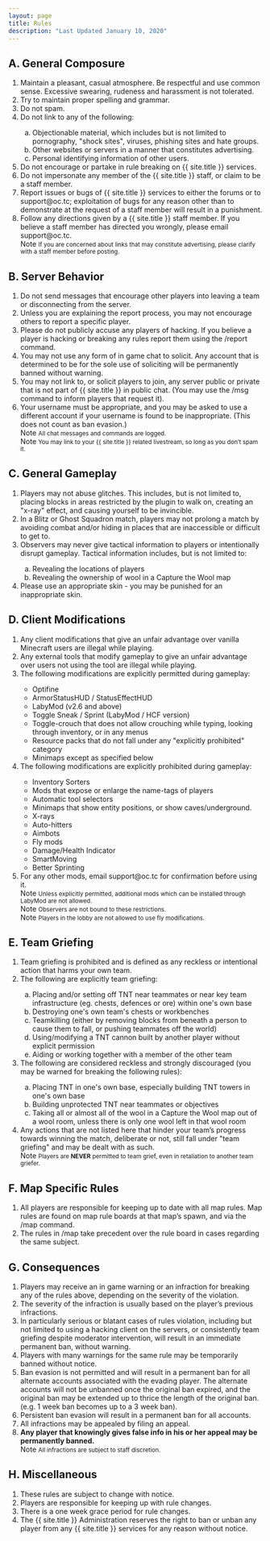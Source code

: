 ```yaml
---
layout: page
title: Rules
description: "Last Updated January 10, 2020"
---
```


<div class="container">
    <div class='pb-2 mt-4 mb-2 border-bottom'>
        <h2 class="page-heading">A. General Composure</h2>
    </div>
    <div class='row'>
        <div class='col-md-12'>
            <ol>
                <li>Maintain a pleasant, casual atmosphere. Be respectful and use common sense. Excessive swearing, rudeness
                    and harassment is not tolerated.</li>
                <li>Try to maintain proper spelling and grammar.</li>
                <li>Do not spam.</li>
                <li>Do not link to any of the following:</li>
                <ol type='a'>
                    <li>Objectionable material, which includes but is not limited to pornography, "shock sites", viruses,
                        phishing sites and hate groups.</li>
                    <li>Other websites or servers in a manner that constitutes advertising.</li>
                    <li>Personal identifying information of other users.</li>
                </ol>
                <li>Do not encourage or partake in rule breaking on {{ site.title }} services.</li>
                <li>Do not impersonate any member of the {{ site.title }} staff, or claim to be a staff member.</li>
                <li>Report issues or bugs of {{ site.title }} services to either the forums or to support@oc.tc; exploitation of
                    bugs for any reason other than to demonstrate at the request of a staff member will result in a
                    punishment.</li>
                <li>Follow any directions given by a {{ site.title }} staff member. If you believe a staff member has directed
                    you wrongly, please email support@oc.tc.</li>
                <span class='badge badge-warning'>Note</span>
                <small>If you are concerned about links that may constitute advertising, please clarify with a staff member
                    before posting.</small>
            </ol>
        </div>
    </div>
    <div class='pb-2 mt-4 mb-2 border-bottom'>
        <h2 class="page-heading">B. Server Behavior</h2>
    </div>
    <div class='row'>
        <div class='col-md-12'>
            <ol>
                <li>Do not send messages that encourage other players into leaving a team or disconnecting from the server.
                </li>
                <li>Unless you are explaining the report process, you may not encourage others to report a specific player.
                </li>
                <li>Please do not publicly accuse any players of hacking. If you believe a player is hacking or breaking any
                    rules report them using the /report command.</li>
                <li>You may not use any form of in game chat to solicit. Any account that is determined to be for the sole
                    use of soliciting will be permanently banned without warning.</li>
                <li>You may not link to, or solicit players to join, any server public or private that is not part of
                    {{ site.title }} in public chat. (You may use the /msg command to inform players that request it).</li>
                <li>Your username must be appropriate, and you may be asked to use a different account if your username is
                    found to be inappropriate. (This does not count as ban evasion.)</li>
                <span class='badge badge-warning'>Note</span>
                <small>All chat messages and commands are logged.</small>
                <br>
                <span class='badge badge-warning'>Note</span>
                <small>You may link to your {{ site.title }} related livestream, so long as you don’t spam it.</small>
            </ol>
        </div>
    </div>
    <div class='pb-2 mt-4 mb-2 border-bottom'>
        <h2 class="page-heading">C. General Gameplay</h2>
    </div>
    <div class='row'>
        <div class='col-md-12'>
            <ol>
                <li>Players may not abuse glitches. This includes, but is not limited to, placing blocks in areas restricted
                    by the plugin to walk on, creating an "x-ray" effect, and causing yourself to be invincible.</li>
                <li>In a Blitz or Ghost Squadron match, players may not prolong a match by avoiding combat and/or hiding in
                    places that are inaccessible or difficult to get to.</li>
                <li>Observers may never give tactical information to players or intentionally disrupt gameplay. Tactical
                    information includes, but is not limited to:</li>
                <ol type='a'>
                    <li>Revealing the locations of players</li>
                    <li>Revealing the ownership of wool in a Capture the Wool map</li>
                </ol>
                <li>Please use an appropriate skin - you may be punished for an inappropriate skin.</li>
            </ol>
        </div>
    </div>
    <div class='pb-2 mt-4 mb-2 border-bottom'>
        <h2 class="page-heading">D. Client Modifications</h2>
    </div>
    <div class='row'>
        <div class='col-md-12'>
            <ol>
                <li>Any client modifications that give an unfair advantage over vanilla Minecraft users are illegal while
                    playing.</li>
                <li>Any external tools that modify gameplay to give an unfair advantage over users not using the tool are
                    illegal while playing.</li>
                <li>The following modifications are explicitly permitted during gameplay:</li>
                <ul class='unstyled'>
                    <li>
                        <i class='fa fa-check'></i>
                        Optifine
                    </li>
                    <li>
                        <i class='fa fa-check'></i>
                        ArmorStatusHUD / StatusEffectHUD
                    </li>
                    <li>
                        <i class='fa fa-check'></i>
                        LabyMod (v2.6 and above)
                    </li>
                    <li>
                        <i class='fa fa-check'></i>
                        Toggle Sneak / Sprint (LabyMod / HCF version)
                    </li>
                    <li>
                        <i class='fa fa-check'></i>
                        Toggle-crouch that does not allow crouching while typing, looking through inventory, or in any menus
                    </li>
                    <li>
                        <i class='fa fa-check'></i>
                        Resource packs that do not fall under any "explicitly prohibited" category
                    </li>
                    <li>
                        <i class='fa fa-check'></i>
                        Minimaps except as specified below
                    </li>
                </ul>
                <li>The following modifications are explicitly prohibited during gameplay:</li>
                <ul class='unstyled'>
                    <li>
                        <i class='fa fa-times'></i>
                        Inventory Sorters
                    </li>
                    <li>
                        <i class='fa fa-times'></i>
                        Mods that expose or enlarge the name-tags of players
                    </li>
                    <li>
                        <i class='fa fa-times'></i>
                        Automatic tool selectors
                    </li>
                    <li>
                        <i class='fa fa-times'></i>
                        Minimaps that show entity positions, or show caves/underground.
                    </li>
                    <li>
                        <i class='fa fa-times'></i>
                        X-rays
                    </li>
                    <li>
                        <i class='fa fa-times'></i>
                        Auto-hitters
                    </li>
                    <li>
                        <i class='fa fa-times'></i>
                        Aimbots
                    </li>
                    <li>
                        <i class='fa fa-times'></i>
                        Fly mods
                    </li>
                    <li>
                        <i class='fa fa-times'></i>
                        Damage/Health Indicator
                    </li>
                    <li>
                        <i class='fa fa-times'></i>
                        SmartMoving
                    </li>
                    <li>
                        <i class='fa fa-times'></i>
                        Better Sprinting
                    </li>
                </ul>
                <li>For any other mods, email support@oc.tc for confirmation before using it.</li>
                <span class='badge badge-warning'>Note</span>
                <small>Unless explicitly permitted, additional mods which can be installed through LabyMod are not
                    allowed.</small>
                <br>
                <span class='badge badge-warning'>Note</span>
                <small>Observers are not bound to these restrictions.</small>
                <br>
                <span class='badge badge-warning'>Note</span>
                <small>Players in the lobby are not allowed to use fly modifications.</small>
            </ol>
        </div>
    </div>
    <div class='pb-2 mt-4 mb-2 border-bottom'>
        <h2 class="page-heading">E. Team Griefing</h2>
    </div>
    <div class='row'>
        <div class='col-md-12'>
            <ol>
                <li>Team griefing is prohibited and is defined as any reckless or intentional action that harms your own
                    team.</li>
                <li>The following are explicitly team griefing:</li>
                <ol type='a'>
                    <li>Placing and/or setting off TNT near teammates or near key team infrastructure (eg. chests, defences
                        or ore) within one's own base</li>
                    <li>Destroying one's own team's chests or workbenches</li>
                    <li>Teamkilling (either by removing blocks from beneath a person to cause them to fall, or pushing
                        teammates off the world)</li>
                    <li>Using/modifying a TNT cannon built by another player without explicit permission</li>
                    <li>Aiding or working together with a member of the other team</li>
                </ol>
                <li>The following are considered reckless and strongly discouraged (you may be warned for breaking the
                    following rules):</li>
                <ol type='a'>
                    <li>Placing TNT in one's own base, especially building TNT towers in one's own base</li>
                    <li>Building unprotected TNT near teammates or objectives</li>
                    <li>Taking all or almost all of the wool in a Capture the Wool map out of a wool room, unless there is
                        only one wool left in that wool room</li>
                </ol>
                <li>Any actions that are not listed here that hinder your team’s progress towards winning the match,
                    deliberate or not, still fall under "team griefing" and may be dealt with as such.</li>
                <span class='badge badge-warning'>Note</span>
                <small>
                    Players are
                    <b>NEVER</b>
                    permitted to team grief, even in retaliation to another team griefer.
                </small>
            </ol>
        </div>
    </div>
    <div class='pb-2 mt-4 mb-2 border-bottom'>
        <h2 class="page-heading">F. Map Specific Rules</h2>
    </div>
    <div class='row'>
        <div class='col-md-12'>
            <ol>
                <li>All players are responsible for keeping up to date with all map rules. Map rules are found on map rule
                    boards at that map’s spawn, and via the /map command.</li>
                <li>The rules in /map take precedent over the rule board in cases regarding the same subject.</li>
            </ol>
        </div>
    </div>
    <div class='pb-2 mt-4 mb-2 border-bottom'>
        <h2 class="page-heading">G. Consequences</h2>
    </div>
    <div class='row'>
        <div class='col-md-12'>
            <ol>
                <li>Players may receive an in game warning or an infraction for breaking any of the rules above, depending
                    on the severity of the violation.</li>
                <li>The severity of the infraction is usually based on the player’s previous infractions.</li>
                <li>In particularly serious or blatant cases of rules violation, including but not limited to using a
                    hacking client on the servers, or consistently team griefing despite moderator intervention, will result
                    in an immediate permanent ban, without warning.</li>
                <li>Players with many warnings for the same rule may be temporarily banned without notice.</li>
                <li>Ban evasion is not permitted and will result in a permanent ban for all alternate accounts associated
                    with the evading player. The alternate accounts will not be unbanned once the original ban expired, and
                    the original ban may be extended up to thrice the length of the original ban. (e.g. 1 week ban becomes
                    up to a 3 week ban).</li>
                <li>Persistent ban evasion will result in a permanent ban for all accounts.</li>
                <li>All infractions may be appealed by filing an appeal.</li>
                <li>
                    <b>Any player that knowingly gives false info in his or her appeal may be permanently banned.</b>
                </li>
                <span class='badge badge-warning'>Note</span>
                <small>All infractions are subject to staff discretion.</small>
            </ol>
        </div>
    </div>
    <div class='pb-2 mt-4 mb-2 border-bottom'>
        <h2 class="page-heading">H. Miscellaneous</h2>
    </div>
    <div class='row'>
        <div class='col-md-12'>
            <ol>
                <li>These rules are subject to change with notice.</li>
                <li>Players are responsible for keeping up with rule changes.</li>
                <li>There is a one week grace period for rule changes.</li>
                <li>The {{ site.title }} Administration reserves the right to ban or unban any player from any {{ site.title }}
                    services for any reason without notice.</li>
            </ol>
        </div>
    </div>
</div>
